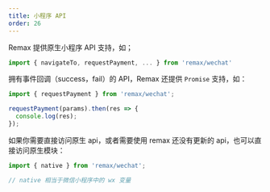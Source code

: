 ```yaml
---
title: 小程序 API
order: 26
---
```


Remax 提供原生小程序 API 支持，如；

```js
import { navigateTo, requestPayment, ... } from 'remax/wechat'
```

拥有事件回调（success，fail）的 API，Remax 还提供 `Promise` 支持，如：

```js
import { requestPayment } from 'remax/wechat';

requestPayment(params).then(res => {
  console.log(res);
});
```

如果你需要直接访问原生 api，或者需要使用 remax 还没有更新的 api，也可以直接访问原生模块：

```js
import { native } from 'remax/wechat';

// native 相当于微信小程序中的 wx 变量
```
